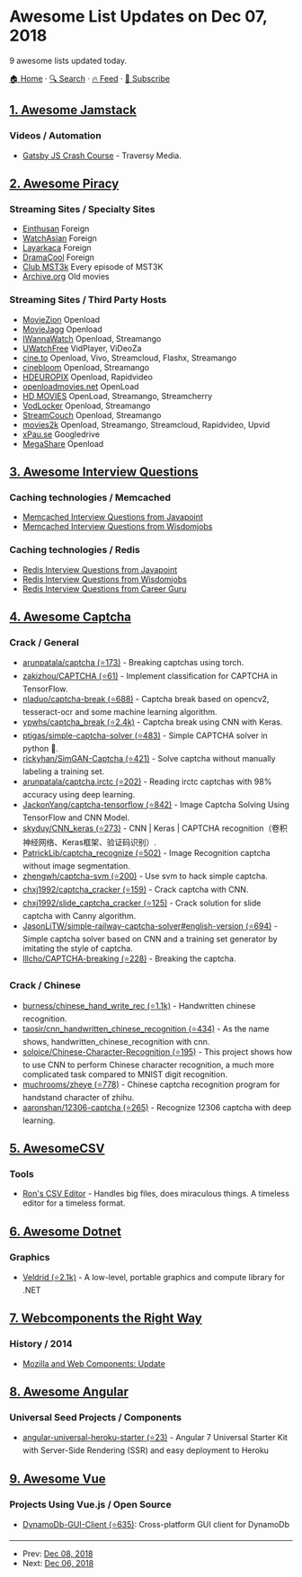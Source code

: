 # Awesome List Updates on Dec 07, 2018

9 awesome lists updated today.

[🏠 Home](/README.md) · [🔍 Search](https://www.trackawesomelist.com/search/) · [🔥 Feed](https://www.trackawesomelist.com/rss.xml) · [📮 Subscribe](https://trackawesomelist.us17.list-manage.com/subscribe?u=d2f0117aa829c83a63ec63c2f&id=36a103854c)



## [1. Awesome Jamstack](/content/automata/awesome-jamstack/README.md)

### Videos / Automation

*   [Gatsby JS Crash Course](https://www.youtube.com/watch?v=6YhqQ2ZW1sc) - Traversy Media.

## [2. Awesome Piracy](/content/Igglybuff/awesome-piracy/README.md)

### Streaming Sites / Specialty Sites

*   [Einthusan](https://einthusan.tv/intro/) Foreign
*   [WatchAsian](https://www2.watchasian.co/) Foreign
*   [Layarkaca](http://layarkaca21.ru/) Foreign
*   [DramaCool](http://www1.dramacoolfirst.com/) Foreign
*   [Club MST3k](http://www.club-mst3k.com/) Every episode of MST3K
*   [Archive.org](https://archive.org/) Old movies

### Streaming Sites / Third Party Hosts

*   [MovieZion](https://www.nicemoviezion.pro/) Openload
*   [MovieJagg](https://www.coolmoviejagg.pro/) Openload
*   [IWannaWatch](https://www.iwannawatch.is/) Openload, Streamango
*   [UWatchFree](https://www.uwatchfree.tv/) VidPlayer, ViDeoZa
*   [cine.to](https://cine.to/) Openload, Vivo, Streamcloud, Flashx, Streamango
*   [cinebloom](https://www2.cinebloom.com) Openload, Streamango
*   [HDEUROPIX](https://topeuropix.net/) Openload, Rapidvideo
*   [openloadmovies.net](https://openloadmovies.net/) OpenLoad
*   [HD MOVIES](https://hdm.to/) OpenLoad, Streamango, Streamcherry
*   [VodLocker](https://vodlocker.tv/) Openload, Streamango
*   [StreamCouch](https://www2.streamcouch.com/) Openload, Streamango
*   [movies2k](http://www.movie2k.st) Openload, Streamango, Streamcloud, Rapidvideo, Upvid
*   [xPau.se](http://xpau.se/) Googledrive
*   [MegaShare](http://megashare9.su) Openload

## [3. Awesome Interview Questions](/content/DopplerHQ/awesome-interview-questions/README.md)

### Caching technologies / Memcached

*   [Memcached Interview Questions from Javapoint](https://www.javatpoint.com/memcached-interview-questions-and-answers)
*   [Memcached Interview Questions from Wisdomjobs](https://www.wisdomjobs.com/e-university/memcached-interview-questions.html)

### Caching technologies / Redis

*   [Redis Interview Questions from Javapoint](https://www.javatpoint.com/redis-interview-questions-and-answers)
*   [Redis Interview Questions from Wisdomjobs](https://www.wisdomjobs.com/e-university/redis-interview-questions-answers.html)
*   [Redis Interview Questions from Career Guru](https://career.guru99.com/top-10-redis-interview-questions/)

## [4. Awesome Captcha](/content/ZYSzys/awesome-captcha/README.md)

### Crack / General

*   [arunpatala/captcha (⭐173)](https://github.com/arunpatala/captcha) - Breaking captchas using torch.
*   [zakizhou/CAPTCHA (⭐61)](https://github.com/zakizhou/CAPTCHA) - Implement classification for CAPTCHA in TensorFlow.
*   [nladuo/captcha-break (⭐688)](https://github.com/nladuo/captcha-break) - Captcha break based on opencv2, tesseract-ocr and some machine learning algorithm.
*   [ypwhs/captcha\_break (⭐2.4k)](https://github.com/ypwhs/captcha_break) - Captcha break using CNN with Keras.
*   [ptigas/simple-captcha-solver (⭐483)](https://github.com/ptigas/simple-captcha-solver) - Simple CAPTCHA solver in python 🐍.
*   [rickyhan/SimGAN-Captcha (⭐421)](https://github.com/rickyhan/SimGAN-Captcha) - Solve captcha without manually labeling a training set.
*   [arunpatala/captcha.irctc (⭐202)](https://github.com/arunpatala/captcha.irctc) - Reading irctc captchas with 98% accuracy using deep learning.
*   [JackonYang/captcha-tensorflow (⭐842)](https://github.com/JackonYang/captcha-tensorflow) - Image Captcha Solving Using TensorFlow and CNN Model.
*   [skyduy/CNN\_keras (⭐273)](https://github.com/skyduy/CNN_keras) - CNN | Keras | CAPTCHA recognition（卷积神经网络、Keras框架、验证码识别）.
*   [PatrickLib/captcha\_recognize (⭐502)](https://github.com/PatrickLib/captcha_recognize) - Image Recognition captcha without image segmentation.
*   [zhengwh/captcha-svm (⭐200)](https://github.com/zhengwh/captcha-svm) - Use svm to hack simple captcha.
*   [chxj1992/captcha\_cracker (⭐159)](https://github.com/chxj1992/captcha_cracker) - Crack captcha with CNN.
*   [chxj1992/slide\_captcha\_cracker (⭐125)](https://github.com/chxj1992/slide_captcha_cracker) - Crack solution for slide captcha with Canny algorithm.
*   [JasonLiTW/simple-railway-captcha-solver#english-version (⭐694)](https://github.com/JasonLiTW/simple-railway-captcha-solver#english-version) - Simple captcha solver based on CNN and a training set generator by imitating the style of captcha.
*   [lllcho/CAPTCHA-breaking (⭐228)](https://github.com/lllcho/CAPTCHA-breaking) - Breaking the captcha.

### Crack / Chinese

*   [burness/chinese\_hand\_write\_rec (⭐1.1k)](https://github.com/burness/tensorflow-101/tree/master/chinese_hand_write_rec/src) - Handwritten chinese recognition.
*   [taosir/cnn\_handwritten\_chinese\_recognition (⭐434)](https://github.com/taosir/cnn_handwritten_chinese_recognition) - As the name shows, handwritten\_chinese\_recognition with cnn.
*   [soloice/Chinese-Character-Recognition (⭐195)](https://github.com/soloice/Chinese-Character-Recognition) - This project shows how to use CNN to perform Chinese character recognition, a much more complicated task compared to MNIST digit recognition.
*   [muchrooms/zheye (⭐778)](https://github.com/muchrooms/zheye) - Chinese captcha recognition program for handstand character of zhihu.
*   [aaronshan/12306-captcha (⭐265)](https://github.com/aaronshan/12306-captcha) - Recognize 12306 captcha with deep learning.

## [5. AwesomeCSV](/content/secretGeek/AwesomeCSV/README.md)

### Tools

*   [Ron's CSV Editor](https://www.ronsplace.eu/products/ronseditor) - Handles big files, does miraculous things. A timeless editor for a timeless format.

## [6. Awesome Dotnet](/content/quozd/awesome-dotnet/README.md)

### Graphics

*   [Veldrid (⭐2.1k)](https://github.com/mellinoe/veldrid) - A low-level, portable graphics and compute library for .NET

## [7. Webcomponents the Right Way](/content/mateusortiz/webcomponents-the-right-way/README.md)

### History / 2014

*   [Mozilla and Web Components: Update](https://hacks.mozilla.org/2014/12/mozilla-and-web-components/)

## [8. Awesome Angular](/content/PatrickJS/awesome-angular/README.md)

### Universal Seed Projects / Components

*   [angular-universal-heroku-starter (⭐23)](https://github.com/Alex61NN5/angular-universal-heroku-starter) - Angular 7 Universal Starter Kit with Server-Side Rendering (SSR) and easy deployment to Heroku

## [9. Awesome Vue](/content/vuejs/awesome-vue/README.md)

### Projects Using Vue.js / Open Source

*   [DynamoDb-GUI-Client (⭐635)](https://github.com/Arattian/DynamoDb-GUI-Client): Cross-platform GUI client for DynamoDb

---

- Prev: [Dec 08, 2018](/content/2018/12/08/README.md)
- Next: [Dec 06, 2018](/content/2018/12/06/README.md)